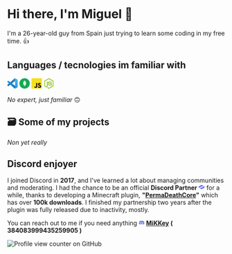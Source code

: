# Hi there, I'm Miguel 👋
I'm a 26-year-old guy from Spain just trying to learn some coding in my free time. 👍

## Languages / tecnologies im familiar with

<p align="left">
  <img src="https://raw.githubusercontent.com/miguelmikkey/miguelmikkey/refs/heads/main/5affb410-6a57-49c6-9aa0-7dec6104ad0e.png" width="24" title="VSCode">
  <img src="https://raw.githubusercontent.com/miguelmikkey/miguelmikkey/refs/heads/main/mongodb%20(2).png" width="24" title="mongodb">
  <img src="https://raw.githubusercontent.com/miguelmikkey/miguelmikkey/refs/heads/main/b96ef024-35a5-4da6-9e9d-6e6ede76567d.png" width="24" title="javascript">
  <img src="https://raw.githubusercontent.com/miguelmikkey/miguelmikkey/refs/heads/main/2900cc9e-d990-4090-a499-02c035fe0ecd.png" width="24" title="NodeJS">

*No expert, just familiar* 🙃
</p>

## 🗃️ Some of my projects
*Non yet really*

## Discord enjoyer
I joined Discord in **2017**, and I've learned a lot about managing communities and moderating. I had the chance to be an official **Discord Partner** <img src="https://raw.githubusercontent.com/miguelmikkey/miguelmikkey/ec544d163a7c88957c34dc22bed54013b447c13f/53141661-f1f3-4d62-af9c-e610743947f1.png" width="14" title="NodeJS"> for a while, thanks to developing a Minecraft plugin, **"[PermaDeathCore](https://www.spigotmc.org/resources/permadeathcore-%E2%98%A0%EF%B8%8F.78993/)"** which has over **100k downloads**. I finished my partnership two years after the plugin was fully released due to inactivity, mostly.

You can reach out to me if you need anything <img src="https://raw.githubusercontent.com/miguelmikkey/miguelmikkey/ec544d163a7c88957c34dc22bed54013b447c13f/46ad6928-92a8-4357-8546-1182ac9ead41.png" width="13" title="Discord"> **[MiKKey](https://discordapp.com/users/384083999435259905) ( 384083999435259905 )**

![Profile view counter on GitHub](https://komarev.com/ghpvc/?username=miguekmikkey)

